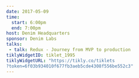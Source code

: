```yaml
---
date: 2017-05-09
time:
  start: 6:00pm
  end: 7:00pm
host: Denim Headquarters
sponsor: Denim Labs
talks:
 - talk: Redux - Journey from MVP to production
tiklyWidgetID: tiklet_1995
tiklyWidgetURL: "https://tikly.co/tiklets
?token=6f03b934010f677fb3aeb5cde4308f556be552c3"
---
```

